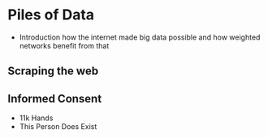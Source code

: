 # Piles of Data

- Introduction how the internet made big data possible and how weighted networks benefit from that

## Scraping the web

## Informed Consent
- 11k Hands
- This Person Does Exist